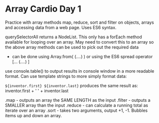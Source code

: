 # Array Cardio Day 1

Practice with array methods map, reduce, sort and filter on objects, arrays and accessing data from a web page.
Uses ES6 syntax.

querySelectorAll returns a NodeList. This only has a forEach method available for looping over an array.
May need to convert this to an array so the above array methods can be used to pick out the required data 
- can be done using Array.from( (....) ) or using the ES6 spread operator [... (....) ]

use console.table() to output results in console window in a more readable format.
Can use template strings to more simply format data:

`${inventor.first} ${inventor.last}` produces the same result as:
inventor.first + ' ' + inventor.last

.map - outputs an array the SAME LENGTH as the input
.filter - outputs a SMALLER array than the input
.reduce - can calculate a running total as iterate over an array
.sort - takes two arguments, output +1, -1. Bubbles items up and down an array.
